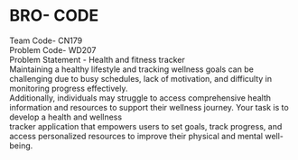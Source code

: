 # BRO- CODE
Team Code- CN179
<br>
Problem Code- WD207
<br>
Problem Statement - Health and fitness tracker
<br>
Maintaining a healthy lifestyle and tracking wellness goals can be challenging due to busy schedules, lack of motivation, and difficulty in monitoring progress effectively. <br>
Additionally, individuals may struggle to access comprehensive health information and resources to support their wellness journey. Your task is to develop a health and wellness <br>
tracker application that empowers users to set goals, track progress, and access personalized resources to improve their physical and mental well-being.<br>


